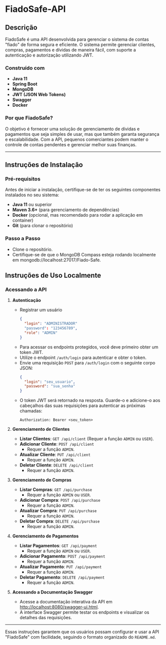 # FiadoSafe-API

## Descrição

FiadoSafe é uma API desenvolvida para gerenciar o sistema de contas "fiado" de forma segura e eficiente. O sistema permite gerenciar clientes, compras, pagamentos e dívidas de maneira fácil, com suporte a autenticação e autorização utilizando JWT. 

### Construído com
- **Java 11** 
- **Spring Boot** 
- **MongoDB**
- **JWT (JSON Web Tokens)** 
- **Swagger** 
- **Docker** 

### Por que FiadoSafe?
O objetivo é fornecer uma solução de gerenciamento de dívidas e pagamentos que seja simples de usar, mas que também garanta segurança e escalabilidade. Com a API, pequenos comerciantes podem manter o controle de contas pendentes e gerenciar melhor suas finanças.

---

## Instruções de Instalação

### Pré-requisitos

Antes de iniciar a instalação, certifique-se de ter os seguintes componentes instalados no seu sistema:
- **Java 11** ou superior
- **Maven 3.6+** (para gerenciamento de dependências)
- **Docker** (opcional, mas recomendado para rodar a aplicação em container)
- **Git** (para clonar o repositório)

### Passo a Passo

- Clone o repositório.
- Certifique-se de que o MongoDB Compass esteja rodando localmente em mongodb://localhost:27017/Fiado-Safe.

## Instruções de Uso Localmente

### Acessando a API

1. **Autenticação**
   - Registrar um usuário
     ```json
     {
       "login": "ADMINISTRADOR"
       "password": "123456789",
       "role": "ADMIN"
     }
     ```
   - Para acessar os endpoints protegidos, você deve primeiro obter um token JWT.
   - Utilize o endpoint `/auth/login` para autenticar e obter o token.
   - Envie uma requisição `POST` para `/auth/login` com o seguinte corpo JSON:
     ```json
     {
       "login": "seu_usuario",
       "password": "sua_senha"
     }
     ```
   - O token JWT será retornado na resposta. Guarde-o e adicione-o aos cabeçalhos das suas requisições para autenticar as próximas chamadas:
     ```
     Authorization: Bearer <seu_token>
     ```

3. **Gerenciamento de Clientes**
   - **Listar Clientes**: `GET /api/client` (Requer a função `ADMIN` ou `USER`).
   - **Adicionar Cliente**: `POST /api/client`
     - Requer a função `ADMIN`.
   - **Atualizar Cliente**: `PUT /api/client`
     - Requer a função `ADMIN`.
   - **Deletar Cliente**: `DELETE /api/client`
     - Requer a função `ADMIN`.

4. **Gerenciamento de Compras**
   - **Listar Compras**: `GET /api/purchase`
     - Requer a função `ADMIN` ou `USER`.
   - **Adicionar Compra**: `POST /api/purchase`
     - Requer a função `ADMIN`.
   - **Atualizar Compra**: `PUT /api/purchase`
     - Requer a função `ADMIN`.
   - **Deletar Compra**: `DELETE /api/purchase`
     - Requer a função `ADMIN`.

5. **Gerenciamento de Pagamentos**
   - **Listar Pagamentos**: `GET /api/payment`
     - Requer a função `ADMIN` ou `USER`.
   - **Adicionar Pagamento**: `POST /api/payment`
     - Requer a função `ADMIN`.
   - **Atualizar Pagamento**: `PUT /api/payment`
     - Requer a função `ADMIN`.
   - **Deletar Pagamento**: `DELETE /api/payment`
     - Requer a função `ADMIN`.

6. **Acessando a Documentação Swagger**
   - Acesse a documentação interativa da API em [http://localhost:8080/swagger-ui.html](http://localhost:8080/swagger-ui.html).
   - A interface Swagger permite testar os endpoints e visualizar os detalhes das requisições.

---

Essas instruções garantem que os usuários possam configurar e usar a API "FiadoSafe" com facilidade, seguindo o formato organizado do `README.md`.
